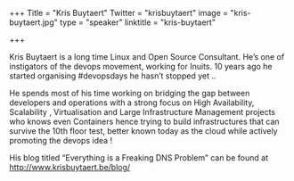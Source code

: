 +++
Title = "Kris Buytaert"
Twitter = "krisbuytaert"
image = "kris-buytaert.jpg"
type = "speaker"
linktitle = "kris-buytaert"

+++

Kris Buytaert is a long time Linux and Open Source Consultant. He’s one of instigators of the devops movement, working for Inuits. 10 years ago he started organising #devopsdays he hasn’t stopped yet ..

He spends most of his time working on bridging the gap between developers and operations with a strong focus on High Availability, Scalability , Virtualisation and Large Infrastructure Management projects who knows even Containers hence trying to build infrastructures that can survive the 10th floor test, better known today as the cloud while actively promoting the devops idea !

His blog titled “Everything is a Freaking DNS Problem” can be found at http://www.krisbuytaert.be/blog/
